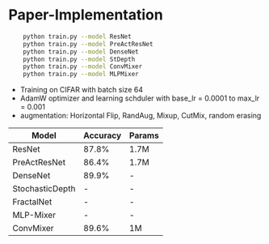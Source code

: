 # Paper-Implementation

``` bash
    python train.py --model ResNet
    python train.py --model PreActResNet
    python train.py --model DenseNet
    python train.py --model StDepth
    python train.py --model ConvMixer
    python train.py --model MLPMixer
```

- Training on CIFAR with batch size 64
- AdamW optimizer and learning schduler with base_lr = 0.0001 to max_lr = 0.001
- augmentation: Horizontal Flip, RandAug, Mixup, CutMix, random erasing

| Model             | Accuracy | Params |
|-------------------|----------|--------|
| ResNet            | 87.8%    | 1.7M   |
| PreActResNet      | 86.4%    | 1.7M   |
| DenseNet          | 89.9%    | -      |
| StochasticDepth   | -        | -      |
| FractalNet        | -        | -      |
| MLP-Mixer         | -        | -      |
| ConvMixer         | 89.6%    | 1M     |